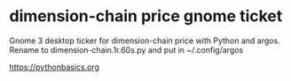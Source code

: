 # dimension-chain price gnome ticket 

Gnome 3 desktop ticker for dimension-chain price with Python and argos. Rename to dimension-chain.1r.60s.py and put in ~/.config/argos

https://pythonbasics.org
